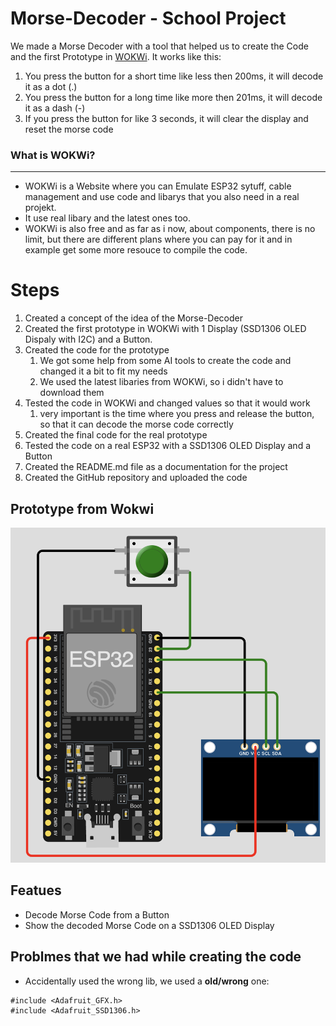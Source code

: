 # Morse-Decoder - **School Project** #

We made a Morse Decoder with a tool that helped us to create 
the Code and the first Prototype in [WOKWi](https://wokwi.com/esp32).
It works like this:
1. You press the button for a short time like less then 200ms, it will decode it as a dot (.)
2. You press the button for a long time like more then 201ms, it will decode it as a dash (-)
3. If you press the button for like 3 seconds, it will clear the display and reset the morse code

### What is WOKWi? ###
---
- WOKWi is a Website where you can Emulate ESP32 sytuff, cable management and use code and libarys that you also need in a real projekt.
- It use real libary and the latest ones too.
- WOKWi is also free and as far as i now, about components, there is no limit, but there are different plans where you can pay for it and in example get some more resouce to compile the code.

# Steps #
1. Created a concept of the idea of the Morse-Decoder
2. Created the first prototype in WOKWi with 1 Display (SSD1306 OLED Dispaly with I2C) and a Button.
3. Created the code for the prototype
   1. We got some help from some AI tools to create the code and changed it a bit to fit my needs
   2. We used the latest libaries from WOKWi, so i didn't have to download them
4. Tested the code in WOKWi and changed values so that it would work
   1. very important is the time where you press and release the button, so that it can decode the morse code correctly
5. Created the final code for the real prototype 
6. Tested the code on a real ESP32 with a SSD1306 OLED Display and a Button
7. Created the README.md file as a documentation for the project
8. Created the GitHub repository and uploaded the code

## Prototype from Wokwi ##
![Prototype from Wokwi](picture_prototype.png)

## Featues ##
- Decode Morse Code from a Button
- Show the decoded Morse Code on a SSD1306 OLED Display

## Problmes that we had while creating the code ##
- Accidentally used the wrong lib, we used a **old/wrong** one: 
```
#include <Adafruit_GFX.h>
#include <Adafruit_SSD1306.h>
```

